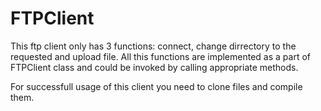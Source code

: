 # FTPClient

This ftp client only has 3 functions: connect, change dirrectory to the requested and upload file. 
All this functions are implemented as a part of FTPClient class and could be invoked by calling appropriate methods.

For successfull usage of this client you need to clone files and compile them.

